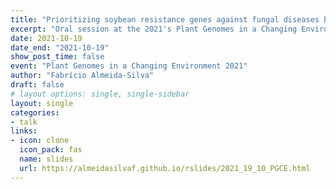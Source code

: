 ```yaml
---
title: "Prioritizing soybean resistance genes against fungal diseases by integrating GWAS and gene coexpression networks"
excerpt: "Oral session at the 2021's Plant Genomes in a Changing Environment conference"
date: 2021-10-19
date_end: "2021-10-19"
show_post_time: false
event: "Plant Genomes in a Changing Environment 2021"
author: "Fabrício Almeida-Silva"
draft: false
# layout options: single, single-sidebar
layout: single
categories:
- talk
links:
- icon: clone
  icon_pack: fas
  name: slides
  url: https://almeidasilvaf.github.io/rslides/2021_19_10_PGCE.html
---
```

  
